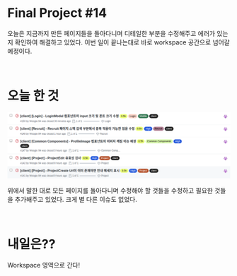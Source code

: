 # Final Project #14

오늘은 지금까지 만든 페이지들을 돌아다니며 디테일한 부분을 수정해주고 에러가 있는지 확인하여 해결하고 있었다. 이번 일이 끝나는대로 바로 workspace 공간으로 넘어갈 예정이다.

<br />
 
# 오늘 한 것

![](./image/Final_14_1.png)

위에서 말한 대로 모든 페이지를 돌아다니며 수정해야 할 것들을 수정하고 필요한 것들을 추가해주고 있었다. 크게 별 다른 이슈도 없었다.

<br />
 
# 내일은??

Workspace 영역으로 간다!

